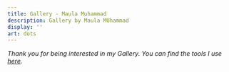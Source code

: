 ```yaml
---
title: Gallery - Maula Muhammad
description: Gallery by Maula MUhammad
display: ''
art: dots
---
```


<!-- @layout-full-width -->

<PhotoGalleryAll mt--10 />

<div class="prose mx-auto mt-10">
  <div>
    <em op50>Thank you for being interested in my Gallery. You can find the tools I use <a href="/use">here</a>.</em>
  </div>
</div>
